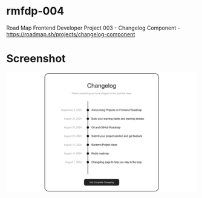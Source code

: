 # rmfdp-004
Road Map Frontend Developer Project 003 - Changelog Component - https://roadmap.sh/projects/changelog-component


# Screenshot
![](./screenshot.png)
